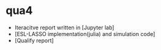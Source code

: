 # qua4

- Iteracitve report written in [Jupyter lab]
- [ESL-LASSO implementation(julia)  and simulation code]
- [Qualify report]
